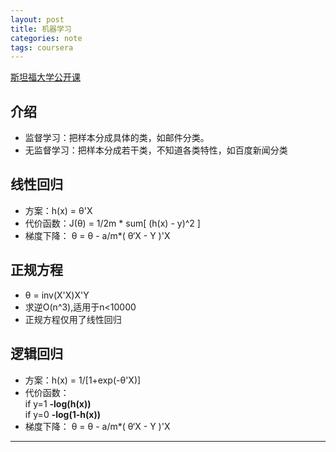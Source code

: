 ```yaml
---
layout: post
title: 机器学习
categories: note
tags: coursera
---
```


[斯坦福大学公开课](//coursera.org/learn/machine-learning)

## 介绍

- 监督学习：把样本分成具体的类，如邮件分类。
- 无监督学习：把样本分成若干类，不知道各类特性，如百度新闻分类

## 线性回归
- 方案：h(x) = θ'X
- 代价函数：J(θ) = 1/2m * sum[ (h(x) - y)^2 ]
- 梯度下降： θ = θ - a/m*( θ‘X - Y )'X

## 正规方程
- θ = inv(X'X)X'Y 
- 求逆O(n^3),适用于n<10000
- 正规方程仅用了线性回归

## 逻辑回归
- 方案：h(x) = 1/[1+exp(-θ'X)]
- 代价函数：  
  if y=1 	**-log(h(x))**    
  if y=0	 **-log(1-h(x))**
- 梯度下降： θ = θ - a/m*( θ‘X - Y )'X

---


